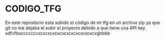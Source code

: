 # CODIGO_TFG
En este repositorio esta subido el código de mi tfg en un archivo zip ya que git no me dejaba el subir el proyecto debido a que tiene una API key.
sdfvfbxcccccccxcxcxcxcxcxcxcxcxcxcxcxcvgbbbb
